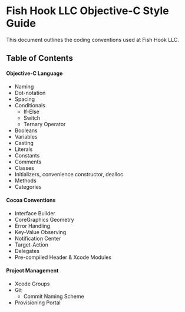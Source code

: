 # Fish Hook LLC Objective-C Style Guide

This document outlines the coding conventions used at Fish Hook LLC.

## Table of Contents

#### Objective-C Language
* Naming
* Dot-notation
* Spacing
* Conditionals
  * If-Else
  * Switch
  * Ternary Operator
* Booleans
* Variables
* Casting
* Literals
* Constants
* Comments
* Classes
* Initializers, convenience constructor, dealloc
* Methods
* Categories

#### Cocoa Conventions

* Interface Builder
* CoreGraphics Geometry
* Error Handling
* Key-Value Observing
* Notification Center
* Target-Action
* Delegates
* Pre-compiled Header & Xcode Modules

#### Project Management

* Xcode Groups
* Git
  * Commit Naming Scheme
* Provisioning Portal
